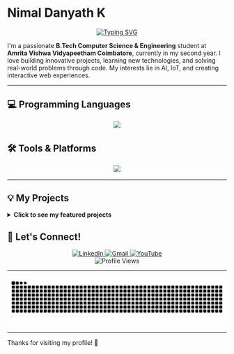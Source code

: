 # Nimal Danyath K

<p align="center">
  <a href="https://github.com/nimal-danyath">
<img src="https://readme-typing-svg.herokuapp.com?font=Fira+Code&size=24&pause=1000&color=00B342&center=true&vCenter=true&width=435&lines=Hi+%F0%9F%91%8B%2C+I'm+Nimal+Danyath+K;A+B.Tech+CSE+Student;Think+outside+the+%7B+%7D." alt="Typing SVG" />  </a>
</p>

I'm a passionate **B.Tech Computer Science & Engineering** student at **Amrita Vishwa Vidyapeetham Coimbatore**, currently in my second year. I love building innovative projects, learning new technologies, and solving real-world problems through code. My interests lie in AI, IoT, and creating interactive web experiences.

---

## 💻 Programming Languages
<p align="center">
  <a href="https://skillicons.dev">
    <img src="https://skillicons.dev/icons?i=python,java,c,cpp,js,html,css,matlab" />
  </a>
</p>

## 🛠️ Tools & Platforms
<p align="center">
  <a href="https://skillicons.dev">
    <img src="https://skillicons.dev/icons?i=mysql,git,github,vscode,eclipse,linux,apple,arduino" />
  </a>
  </p>

---

## 💡 My Projects

<details>
  <summary><strong>Click to see my featured projects</strong></summary>
  
  ### [Space-Themed Interactive Website](https://github.com/nimal-danyath/the-inspirational-boat)
  > A space-themed website titled *The Inspirational Boat*, designed for learning about black holes, astrophysics, and interactive math-based games. A fun way to explore space with a curious Earth character!

</details>

## 📧 Let's Connect!

<p align="center">
  <a href="https://www.linkedin.com/in/nimaldanyathk/">
    <img src="https://img.shields.io/badge/LinkedIn-0077B5?style=for-the-badge&logo=linkedin&logoColor=white" alt="LinkedIn"/>
  </a>
  <a href="mailto:nimaldanyathkbackup@gmail.com">
    <img src="https://img.shields.io/badge/Gmail-D14836?style=for-the-badge&logo=gmail&logoColor=white" alt="Gmail"/>
  </a>
  <a href="https://www.youtube.com/c/LetsDoTech">
    <img src="https://img.shields.io/badge/YouTube-FF0000?style=for-the-badge&logo=youtube&logoColor=white" alt="YouTube"/>
  </a>
  <br>
  <img src="https://komarev.com/ghpvc/?username=nimal-danyath&style=flat-square&color=blue" alt="Profile Views"/>
</p>

---


![snake gif](https://github.com/nimaldanyathk/nimaldanyathk/blob/output/github-snake.svg)

---
Thanks for visiting my profile! 🚀
